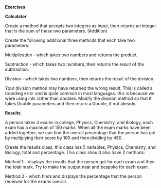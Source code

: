 **Exercises**

__**Calculator**__

Create a method that accepts two integers as input, then returns an integer that is the sum of these two parameters. (Addition)

Create the following additional three methods that each take two parameters:

Multiplication - which takes two numbers and returns the product.

Subtraction - which takes two numbers, then returns the result of the subtraction.

Division - which takes two numbers, then returns the result of the division.

Your division method may have returned the wrong result; This is called a rounding error and is quite common in most languages. this is because we were using ints rather than doubles. Modify the division method so that it takes Double parameters and then return a Double, if not already.

__**Results**__

A person takes 3 exams in college, Physics, Chemistry, and Biology, each exam has a maximum of 150 marks. When all the exam marks have been added together, we can find the overall percentage that the person has got by multiplying their score by 100 and then dividing by 450.

Create the results class, this class has 5 variables, Physics, Chemistry, and Biology, total and percentage. This class should also have 2 methods:

Method 1 - displays the results that the person got for each exam and then the total mark. Try to make the output neat and bespoke for each exam.

Method 2 - which finds and displays the percentage that the person received for the exams overall.
